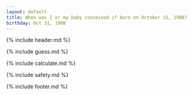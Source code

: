 ```yaml
---
layout: default
title: When was I or my baby conceived if born on October 31, 1908?
birthday: Oct 31, 1908
---
```


{% include header.md %}

{% include guess.md %}

{% include calculate.md %}

{% include safety.md %}

{% include footer.md %}



